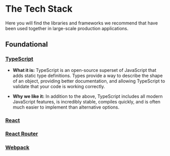 # The Tech Stack
Here you will find the libraries and frameworks we recommend that have been used together in large-scale production applications.

## Foundational

### [TypeScript](https://www.typescriptlang.org/)
- **What it is:** TypeScript is an open-source superset of JavaScript that adds static type definitions. Types provide a way to describe the shape of an object, providing better documentation, and allowing TypeScript to validate that your code is working correctly.

- **Why we like it:** In addition to the above, TypeScript includes all modern JavaScript features, is incredibly stable, compiles quickly, and is often much easier to implement than alternative options.

### [React](https://reactjs.org/)

### [React Router](https://reactrouter.com/)

### [Webpack](https://webpack.js.org/)
